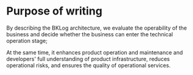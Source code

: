 # Purpose of writing

By describing the BKLog architecture, we evaluate the operability of the business and decide whether the business can enter the technical operation stage;

At the same time, it enhances product operation and maintenance and developers' full understanding of product infrastructure, reduces operational risks, and ensures the quality of operational services.